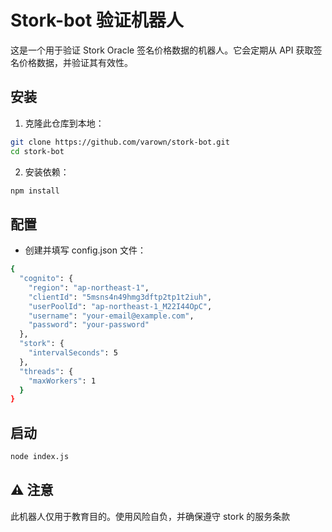 # Stork-bot 验证机器人

这是一个用于验证 Stork Oracle 签名价格数据的机器人。它会定期从 API 获取签名价格数据，并验证其有效性。


## 安装

1. 克隆此仓库到本地：

```sh
git clone https://github.com/varown/stork-bot.git
cd stork-bot
```
2. 安装依赖：
```sh
npm install
```
## 配置
- 创建并填写 config.json 文件：

```sh
{
  "cognito": {
    "region": "ap-northeast-1",
    "clientId": "5msns4n49hmg3dftp2tp1t2iuh",
    "userPoolId": "ap-northeast-1_M22I44OpC",
    "username": "your-email@example.com",
    "password": "your-password"
  },
  "stork": {
    "intervalSeconds": 5
  },
  "threads": {
    "maxWorkers": 1
  }
}
```


## 启动
```sh
node index.js
```


## ⚠️ 注意

此机器人仅用于教育目的。使用风险自负，并确保遵守 stork 的服务条款
